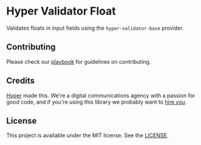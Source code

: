 # Hyper Validator Float

Validates floats in input fields using the `hyper-validator-base` provider.

## Contributing

Please check our [playbook] for guidelines on contributing.

[playbook]: https://github.com/hyperoslo/playbook/blob/master/GIT_AND_GITHUB.md

## Credits

[Hyper] made this. We're a digital communications agency with a passion for good
code, and if you're using this library we probably want to [hire you].

[hyper]: http://hyper.no
[hire you]: http://www.hyper.no/jobs

## License

This project is available under the MIT license. See the [LICENSE].

[license]: https://github.com/hyperoslo/hyper-content-for-angular/blob/master/LICENSE.md